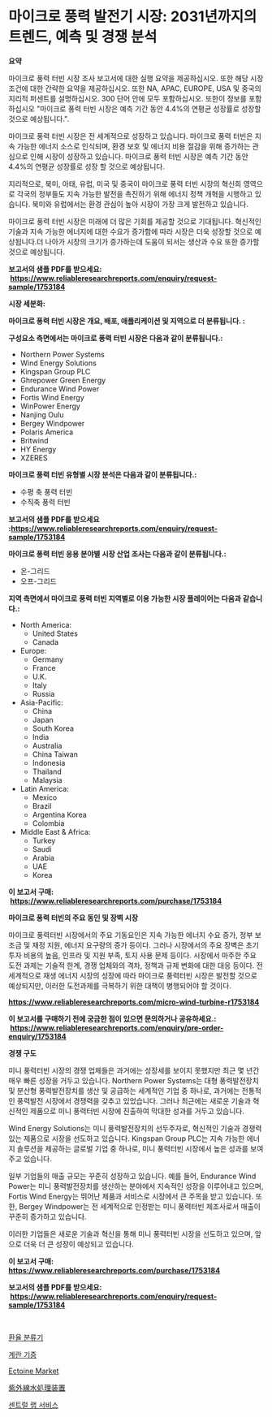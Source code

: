 <p><h1>마이크로 풍력 발전기 시장: 2031년까지의 트렌드, 예측 및 경쟁 분석</h1></p><p><strong>요약</strong></p>
<p><p>마이크로 풍력 터빈 시장 조사 보고서에 대한 실행 요약을 제공하십시오. 또한 해당 시장 조건에 대한 간략한 요약을 제공하십시오. 또한 NA, APAC, EUROPE, USA 및 중국의 지리적 퍼센트를 설명하십시오. 300 단어 안에 모두 포함하십시오. 또한이 정보를 포함하십시오 "마이크로 풍력 터빈 시장은 예측 기간 동안 4.4%의 연평균 성장률로 성장할 것으로 예상됩니다.".</p><p>마이크로 풍력 터빈 시장은 전 세계적으로 성장하고 있습니다. 마이크로 풍력 터빈은 지속 가능한 에너지 소스로 인식되며, 환경 보호 및 에너지 비용 절감을 위해 증가하는 관심으로 인해 시장이 성장하고 있습니다. 마이크로 풍력 터빈 시장은 예측 기간 동안 4.4%의 연평균 성장률로 성장 할 것으로 예상됩니다.</p><p>지리적으로, 북미, 아태, 유럽, 미국 및 중국이 마이크로 풍력 터빈 시장의 혁신희 영역으로 각국의 정부들도 지속 가능한 발전을 촉진하기 위해 에너지 정책 개혁을 시행하고 있습니다. 북미와 유럽에서는 환경 관심이 높아 시장이 가장 크게 발전하고 있습니다.</p><p>마이크로 풍력 터빈 시장은 미래에 더 많은 기회를 제공할 것으로 기대됩니다. 혁신적인 기술과 지속 가능한 에너지에 대한 수요가 증가함에 따라 시장은 더욱 성장할 것으로 예상됩니다.더 나아가 시장의 크기가 증가하는데 도움이 되서는 생산과 수요 또한 증가할 것으로 예상됩니다.</p></p>
<p><strong>보고서의 샘플 PDF를 받으세요: &nbsp;<a href="https://www.reliableresearchreports.com/enquiry/request-sample/1753184">https://www.reliableresearchreports.com/enquiry/request-sample/1753184</a></strong></p>
<p><strong>시장 세분화:</strong></p>
<p><strong> 마이크로 풍력 터빈 시장은 개요, 배포, 애플리케이션 및 지역으로 더 분류됩니다. :</strong></p>
<p><strong>구성요소 측면에서는 마이크로 풍력 터빈 시장은 다음과 같이 분류됩니다.:</strong></p>
<p><ul><li>Northern Power Systems</li><li>Wind Energy Solutions</li><li>Kingspan Group PLC</li><li>Ghrepower Green Energy</li><li>Endurance Wind Power</li><li>Fortis Wind Energy</li><li>WinPower Energy</li><li>Nanjing Oulu</li><li>Bergey Windpower</li><li>Polaris America</li><li>Britwind</li><li>HY Energy</li><li>XZERES</li></ul></p>
<p><strong> 마이크로 풍력 터빈 유형별 시장 분석은 다음과 같이 분류됩니다.:</strong></p>
<p><ul><li>수평 축 풍력 터빈</li><li>수직축 풍력 터빈</li></ul></p>
<p><strong>보고서의 샘플 PDF를 받으세요 :<a href="https://www.reliableresearchreports.com/enquiry/request-sample/1753184">https://www.reliableresearchreports.com/enquiry/request-sample/1753184</a></strong></p>
<p><strong> 마이크로 풍력 터빈 응용 분야별 시장 산업 조사는 다음과 같이 분류됩니다.:</strong></p>
<p><ul><li>온-그리드</li><li>오프-그리드</li></ul></p>
<p><strong>지역 측면에서 마이크로 풍력 터빈 지역별로 이용 가능한 시장 플레이어는 다음과 같습니다.:</strong></p>
<p><ul>
    <li>
        North America:
        <ul>
            <li>United States</li>
            <li>Canada</li>
        </ul>
    </li>
    <li>
        Europe:
        <ul>
            <li>Germany</li>
            <li>France</li>
            <li>U.K.</li>
            <li>Italy</li>
            <li>Russia</li>
        </ul>
    </li>
    <li>
        Asia-Pacific:
        <ul>
            <li>China</li>
            <li>Japan</li>
            <li>South Korea</li>
            <li>India</li>
            <li>Australia</li>
            <li>China Taiwan</li>
            <li>Indonesia</li>
            <li>Thailand</li>
            <li>Malaysia</li>
        </ul>
    </li>
    <li>
        Latin America:
        <ul>
            <li>Mexico</li>
            <li>Brazil</li>
            <li>Argentina Korea</li>
            <li>Colombia</li>
        </ul>
    </li>
    <li>
        Middle East & Africa:
        <ul>
            <li>Turkey</li>
            <li>Saudi</li>
            <li>Arabia</li>
            <li>UAE</li>
            <li>Korea</li>
        </ul>
    </li>
    </ul></p>
<p><strong>이 보고서 구매: &nbsp;<a href="https://www.reliableresearchreports.com/purchase/1753184">https://www.reliableresearchreports.com/purchase/1753184</a></strong></p>
<p><strong>마이크로 풍력 터빈의 주요 동인 및 장벽 시장</strong></p>
<p><p>마이크로 풍력터빈 시장에서의 주요 기동요인은 지속 가능한 에너지 수요 증가, 정부 보조금 및 재정 지원, 에너지 요구량의 증가 등이다. 그러나 시장에서의 주요 장벽은 초기 투자 비용의 높음, 인프라 및 지원 부족, 토지 사용 문제 등이다. 시장에서 마주한 주요 도전 과제는 기술적 한계, 경쟁 업체와의 격차, 정책과 규제 변화에 대한 대응 등이다. 전 세계적으로 재생 에너지 시장의 성장에 따라 마이크로 풍력터빈 시장은 발전할 것으로 예상되지만, 이러한 도전과제를 극복하기 위한 대책이 병행되어야 할 것이다.</p></p>
<p><strong><a href="https://www.reliableresearchreports.com/micro-wind-turbine-r1753184">https://www.reliableresearchreports.com/micro-wind-turbine-r1753184</a></strong></p>
<p><strong>이 보고서를 구매하기 전에 궁금한 점이 있으면 문의하거나 공유하세요.: &nbsp;<a href="https://www.reliableresearchreports.com/enquiry/pre-order-enquiry/1753184">https://www.reliableresearchreports.com/enquiry/pre-order-enquiry/1753184</a></strong></p>
<p><strong>경쟁 구도</strong></p>
<p><p>미니 풍력터빈 시장의 경쟁 업체들은 과거에는 성장세를 보이지 못했지만 최근 몇 년간 매우 빠른 성장을 거두고 있습니다. Northern Power Systems는 대형 풍력발전장치 및 분산형 풍력발전장치를 생산 및 공급하는 세계적인 기업 중 하나로, 과거에는 전통적인 풍력발전 시장에서 경쟁력을 갖추고 있었습니다. 그러나 최근에는 새로운 기술과 혁신적인 제품으로 미니 풍력터빈 시장에 진출하여 막대한 성과를 거두고 있습니다.</p><p>Wind Energy Solutions는 미니 풍력발전장치의 선두주자로, 혁신적인 기술과 경쟁력 있는 제품으로 시장을 선도하고 있습니다. Kingspan Group PLC는 지속 가능한 에너지 솔루션을 제공하는 글로벌 기업 중 하나로, 미니 풍력터빈 시장에서 높은 성과를 보여주고 있습니다.</p><p>일부 기업들의 매출 규모는 꾸준히 성장하고 있습니다. 예를 들어, Endurance Wind Power는 미니 풍력발전장치를 생산하는 분야에서 지속적인 성장을 이루어내고 있으며, Fortis Wind Energy는 뛰어난 제품과 서비스로 시장에서 큰 주목을 받고 있습니다. 또한, Bergey Windpower는 전 세계적으로 인정받는 미니 풍력터빈 제조사로서 매출이 꾸준히 증가하고 있습니다.</p><p>이러한 기업들은 새로운 기술과 혁신을 통해 미니 풍력터빈 시장을 선도하고 있으며, 앞으로 더욱 더 큰 성장이 예상되고 있습니다.</p></p>
<p><strong>이 보고서 구매: &nbsp; <a href="https://www.reliableresearchreports.com/purchase/1753184">https://www.reliableresearchreports.com/purchase/1753184</a></strong></p>
<p><strong>보고서의 샘플 PDF를 받으세요: &nbsp;<a href="https://www.reliableresearchreports.com/enquiry/request-sample/1753184">https://www.reliableresearchreports.com/enquiry/request-sample/1753184</a></strong><strong></strong></p>
<p>&nbsp;</p>
<p><p><a href="https://medium.com/@jerrodhilll68/%ED%86%B5%ED%99%94-%EB%B6%84%EB%A5%98%EA%B8%B0-%EA%B8%B0%EA%B3%84-%EC%8B%9C%EC%9E%A5-%EA%B7%9C%EB%AA%A8-%EC%8B%9C%EC%9E%A5-%EC%A0%84%EB%A7%9D-%EB%B0%8F-%EC%8B%9C%EC%9E%A5-%EC%98%88%EC%B8%A1-2024%EB%85%84%EB%B6%80%ED%84%B0-2031%EB%85%84-3d06320a365b">환율 분류기</a></p><p><a href="https://github.com/Tristiarton768456/Market-Research-Report-List-1/blob/main/523076825872.md">계란 기증</a></p><p><a href="https://issuu.com/reportprime-2/docs/ectoine-market-size-2030.pptx">Ectoine Market</a></p><p><a href="https://github.com/MosesSpinka1914/Market-Research-Report-List-1/blob/main/854315428432.md">紫外線水処理装置</a></p><p><a href="https://github.com/vsoq0zknh59/Market-Research-Report-List-1/blob/main/472810025871.md">센트럴 랩 서비스</a></p></p>